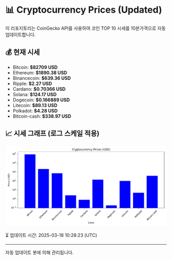 
# 📊 Cryptocurrency Prices (Updated)

이 리포지토리는 CoinGecko API를 사용하여 코인 TOP 10 시세를 10분가격으로 자동 업데이트합니다.

## 💰 현재 시세
- Bitcoin: **$82709 USD**
- Ethereum: **$1890.38 USD**
- Binancecoin: **$639.36 USD**
- Ripple: **$2.27 USD**
- Cardano: **$0.70366 USD**
- Solana: **$124.17 USD**
- Dogecoin: **$0.166889 USD**
- Litecoin: **$89.13 USD**
- Polkadot: **$4.28 USD**
- Bitcoin-cash: **$338.97 USD**

## 📈 시세 그래프 (로그 스케일 적용)
![Crypto Prices](crypto_prices.png)

⏳ 업데이트 시간: 2025-03-18 10:28:23 (UTC)

---
자동 업데이트 봇에 의해 관리됩니다.
